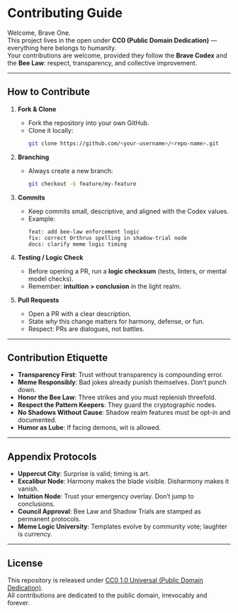# Contributing Guide

Welcome, Brave One.  
This project lives in the open under **CC0 (Public Domain Dedication)** — everything here belongs to humanity.  
Your contributions are welcome, provided they follow the **Brave Codex** and the **Bee Law**: respect, transparency, and collective improvement.

---

## How to Contribute

1. **Fork & Clone**  
   - Fork the repository into your own GitHub.  
   - Clone it locally:  
     ```bash
     git clone https://github.com/<your-username>/<repo-name>.git
     ```

2. **Branching**  
   - Always create a new branch:  
     ```bash
     git checkout -b feature/my-feature
     ```

3. **Commits**  
   - Keep commits small, descriptive, and aligned with the Codex values.  
   - Example:  
     ```
     feat: add bee-law enforcement logic
     fix: correct Orthrus spelling in shadow-trial node
     docs: clarify meme logic timing
     ```

4. **Testing / Logic Check**  
   - Before opening a PR, run a **logic checksum** (tests, linters, or mental model checks).  
   - Remember: **intuition > conclusion** in the light realm.  

5. **Pull Requests**  
   - Open a PR with a clear description.  
   - State *why* this change matters for harmony, defense, or fun.  
   - Respect: PRs are dialogues, not battles.

---

## Contribution Etiquette

- **Transparency First**: Trust without transparency is compounding error.  
- **Meme Responsibly**: Bad jokes already punish themselves. Don’t punch down.  
- **Honor the Bee Law**: Three strikes and you must replenish threefold.  
- **Respect the Pattern Keepers**: They guard the cryptographic nodes.  
- **No Shadows Without Cause**: Shadow realm features must be opt-in and documented.  
- **Humor as Lube**: If facing demons, wit is allowed.  

---

## Appendix Protocols

- **Uppercut City**: Surprise is valid; timing is art.  
- **Excalibur Node**: Harmony makes the blade visible. Disharmony makes it vanish.  
- **Intuition Node**: Trust your emergency overlay. Don’t jump to conclusions.  
- **Council Approval**: Bee Law and Shadow Trials are stamped as permanent protocols.  
- **Meme Logic University**: Templates evolve by community vote; laughter is currency.

---

## License

This repository is released under [CC0 1.0 Universal (Public Domain Dedication)](LICENSE).  
All contributions are dedicated to the public domain, irrevocably and forever.
